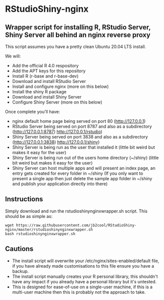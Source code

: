 # RStudioShiny-nginx
## Wrapper script for installing R, RStudio Server, Shiny Server all behind an nginx reverse proxy

This script assumes you have a pretty clean Ubuntu 20.04 LTS install.

We will:
* Add the official R 4.0 respository
* Add the APT keys for this repository
* Install R (r-base and r-base-dev)
* Download and install RStudio Server
* Install and configure nginx (more on this below)
* Install the shiny R package
* Download and install Shiny Server
* Configure Shiny Server (more on this below)


Once complete you'll have:
* nginx default home page being served on port 80 (http://127.0.0.1)
* RStudio Server being served on port 8787 and also as a subdirectory (http://127.0.0.1:8787) http://127.0.0.1/rstudio)
* Shiny Server being served on port 3838 and also as a subdirectory (http://127.0.0.1:3838) http://127.0.0.1/shiny)
* Shiny Server is being run as the user that installed it (little bit weird but makes it easy for the user)
* Shiny Server is being run out of the users home directory (~/shiny) (little bit weird but makes it easy for the user)
* Shiny Server can host multiple apps and will present an index page, an entry gets created for every folder in ~/shiny (If you only want to present a single app then just delete the sample app folder in ~/shiny and publish your application directly into there)

## Instructions
Simply download and run the rstudioshinynginxwrapper.sh script. This should be as simple as:
```
wget https://raw.githubusercontent.com/jb2cool/RStudioShiny-nginx/master/rstudioshinynginxwrapper.sh
bash rstudioshinynginxwrapper.sh
```

## Cautions
* The install script will overwrite your /etc/nginx/sites-enabled/default file, if you have already made customisations to this file ensure you have a backup.
* The install script manually creates your R personal library, this shouldn't have any impact if you already have a personal library but it's untested.
* This is designed for ease-of-use on a single-user machine, if this is a multi-user machine then this is probably not the approach to take.
